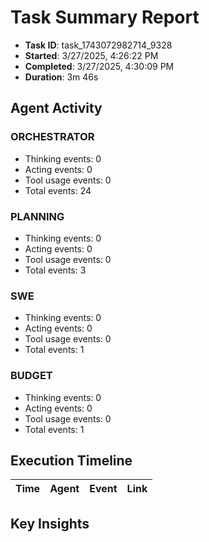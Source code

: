 # Task Summary Report

- **Task ID**: task_1743072982714_9328
- **Started**: 3/27/2025, 4:26:22 PM
- **Completed**: 3/27/2025, 4:30:09 PM
- **Duration**: 3m 46s

## Agent Activity

### ORCHESTRATOR

- Thinking events: 0
- Acting events: 0
- Tool usage events: 0
- Total events: 24

### PLANNING

- Thinking events: 0
- Acting events: 0
- Tool usage events: 0
- Total events: 3

### SWE

- Thinking events: 0
- Acting events: 0
- Tool usage events: 0
- Total events: 1

### BUDGET

- Thinking events: 0
- Acting events: 0
- Tool usage events: 0
- Total events: 1

## Execution Timeline

| Time | Agent | Event | Link |
| ---- | ----- | ----- | ---- |

## Key Insights

